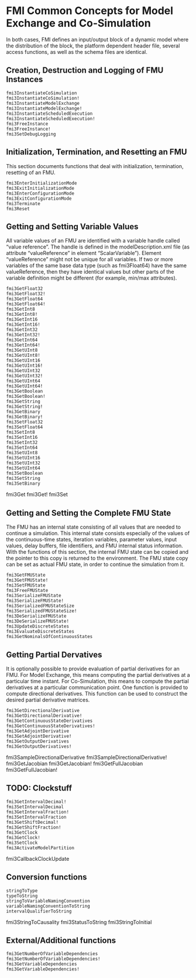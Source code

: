 # FMI Common Concepts for Model Exchange and Co-Simulation
In both cases, FMI defines an input/output block of a dynamic model where the distribution of the block, the
platform dependent header file, several access functions, as well as the schema files are identical.

##  Creation, Destruction and Logging of FMU Instances

```@docs
fmi3InstantiateCoSimulation
fmi3InstantiateCoSimulation!
fmi3InstantiateModelExchange
fmi3InstantiateModelExchange!
fmi3InstantiateScheduledExecution
fmi3InstantiateScheduledExecution!
fmi3FreeInstance
fmi3FreeInstance!
fmi3SetDebugLogging
```

## Initialization, Termination, and Resetting an FMU
This section documents functions that deal with initialization, termination, resetting of an FMU.

```@docs
fmi3EnterInitializationMode
fmi3ExitInitializationMode
fmi3EnterConfigurationMode
fmi3ExitConfigurationMode
fmi3Terminate
fmi3Reset
```

## Getting and Setting Variable Values
All variable values of an FMU are identified with a variable handle called “value reference”. The handle is
defined in the modelDescription.xml file (as attribute “valueReference” in element
“ScalarVariable”). Element “valueReference” might not be unique for all variables. If two or more
variables of the same base data type (such as fmi3Float64) have the same valueReference, then they
have identical values but other parts of the variable definition might be different (for example, min/max
attributes).

```@docs
fmi3GetFloat32
fmi3GetFloat32!
fmi3GetFloat64
fmi3GetFloat64!
fmi3GetInt8
fmi3GetInt8!
fmi3GetInt16
fmi3GetInt16!
fmi3GetInt32
fmi3GetInt32!
fmi3GetInt64
fmi3GetInt64!
fmi3GetUInt8
fmi3GetUInt8!
fmi3GetUInt16
fmi3GetUInt16!
fmi3GetUInt32
fmi3GetUInt32!
fmi3GetUInt64
fmi3GetUInt64!
fmi3GetBoolean
fmi3GetBoolean!
fmi3GetString
fmi3GetString!
fmi3GetBinary
fmi3GetBinary!
fmi3SetFloat32
fmi3SetFloat64
fmi3SetInt8
fmi3SetInt16
fmi3SetInt32
fmi3SetInt64
fmi3SetUInt8
fmi3SetUInt16
fmi3SetUInt32
fmi3SetUInt64
fmi3SetBoolean
fmi3SetString
fmi3SetBinary
```
fmi3Get
fmi3Get!
fmi3Set

## Getting and Setting the Complete FMU State
The FMU has an internal state consisting of all values that are needed to continue a simulation. This internal state consists especially of the values of the continuous-time states, iteration variables, parameter values, input values, delay buffers, file identifiers, and FMU internal status information. With the functions of this section, the internal FMU state can be copied and the pointer to this copy is returned to the environment. The FMU state copy can be set as actual FMU state, in order to continue the simulation from it.

```@docs
fmi3GetFMUState
fmi3GetFMUState!
fmi3SetFMUState
fmi3FreeFMUState
fmi3SerializeFMUState
fmi3SerializeFMUState!
fmi3SerializedFMUStateSize
fmi3SerializedFMUStateSize!
fmi3DeSerializeFMUState
fmi3DeSerializeFMUState!
fmi3UpdateDiscreteStates
fmi3EvaluateDiscreteStates
fmi3GetNominalsOfContinuousStates
```

## Getting Partial Dervatives
It is optionally possible to provide evaluation of partial derivatives for an FMU. For Model Exchange, this
means computing the partial derivatives at a particular time instant. For Co-Simulation, this means to
compute the partial derivatives at a particular communication point. One function is provided to compute
directional derivatives. This function can be used to construct the desired partial derivative matrices.

```@docs
fmi3GetDirectionalDerivative
fmi3GetDirectionalDerivative!
fmi3GetContinuousStateDerivatives
fmi3GetContinuousStateDerivatives!
fmi3GetAdjointDerivative
fmi3GetAdjointDerivative!
fmi3GetOutputDerivatives
fmi3GetOutputDerivatives!
```
fmi3SampleDirectionalDerivative
fmi3SampleDirectionalDerivative!
fmi3GetJacobian
fmi3GetJacobian!
fmi3GetFullJacobian
fmi3GetFullJacobian!

## TODO: Clockstuff

```@docs
fmi3GetIntervalDecimal!
fmi3SetIntervalDecimal
fmi3GetIntervalFraction!
fmi3SetIntervalFraction
fmi3GetShiftDecimal!
fmi3GetShiftFraction!
fmi3GetClock
fmi3GetClock!
fmi3SetClock
fmi3ActivateModelPartition
```
fmi3CallbackClockUpdate

## Conversion functions

```@docs
stringToType
typeToString
stringToVariableNamingConvention
variableNamingConventionToString
intervalQualifierToString
```
fmi3StringToCausality
fmi3StatusToString
fmi3StringToInitial

## External/Additional functions

```@docs
fmi3GetNumberOfVariableDependencies
fmi3GetNumberOfVariableDependencies!
fmi3GetVariableDependencies
fmi3GetVariableDependencies!
```